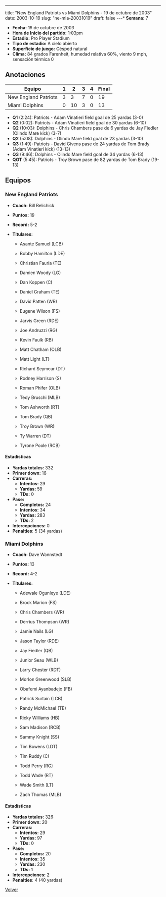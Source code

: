---
title: "New England Patriots vs Miami Dolphins - 19 de octubre de 2003"
date: 2003-10-19
slug: "ne-mia-20031019"
draft: false
---* **Semana:** 7
* **Fecha:** 19 de octubre de 2003
* **Hora de Inicio del partido:** 1:03pm
* **Estadio:** Pro Player Stadium
* **Tipo de estadio:** A cielo abierto
* **Superficie de juego:** Césped natural
* **Clima:** 84 grados Farenheit, humedad relativa 60%, viento 9 mph, sensación térmica 0




## Anotaciones
| Equipo | 1 | 2 | 3 | 4 | Final |
|--------|---|---|---|---|-------|
| New England Patriots  | 3 | 3 | 7 | 0  | 19 |
| Miami Dolphins  | 0 | 10 | 3 | 0  | 13 |
* **Q1** (2:24): Patriots - Adam Vinatieri field goal de 25 yardas (3-0)
* **Q2** (0:02): Patriots - Adam Vinatieri field goal de 30 yardas (6-10)
* **Q2** (10:03): Dolphins - Chris Chambers pase de 6 yardas de Jay Fiedler (Olindo Mare kick) (3-7)
* **Q2** (5:08): Dolphins - Olindo Mare field goal de 23 yardas (3-10)
* **Q3** (1:49): Patriots - David Givens pase de 24 yardas de Tom Brady (Adam Vinatieri kick) (13-13)
* **Q3** (9:46): Dolphins - Olindo Mare field goal de 34 yardas (6-13)
* **QOT** (5:45): Patriots - Troy Brown pase de 82 yardas de Tom Brady (19-13)


## Equipos


### New England Patriots
* **Coach:** Bill Belichick
* **Puntos:** 19
* **Record:** 5-2
* **Titulares:** 

  * Asante Samuel (LCB) 

  * Bobby Hamilton (LDE) 

  * Christian Fauria (TE) 

  * Damien Woody (LG) 

  * Dan Koppen (C) 

  * Daniel Graham (TE) 

  * David Patten (WR) 

  * Eugene Wilson (FS) 

  * Jarvis Green (RDE) 

  * Joe Andruzzi (RG) 

  * Kevin Faulk (RB) 

  * Matt Chatham (OLB) 

  * Matt Light (LT) 

  * Richard Seymour (DT) 

  * Rodney Harrison (S) 

  * Roman Phifer (OLB) 

  * Tedy Bruschi (MLB) 

  * Tom Ashworth (RT) 

  * Tom Brady (QB) 

  * Troy Brown (WR) 

  * Ty Warren (DT) 

  * Tyrone Poole (RCB) 

#### Estadísticas
* **Yardas totales:** 332
* **Primer down:** 16
* **Carreras:**
  * **Intentos:** 29
  * **Yardas:** 59
  * **TDs:** 0
* **Pase:**
  * **Completos:** 24
  * **Intentos:** 34
  * **Yardas:** 283
  * **TDs:** 2
* **Intercepciones:** 0
* **Penalties:** 5 (34 yardas)

### Miami Dolphins
* **Coach:** Dave Wannstedt
* **Puntos:** 13
* **Record:** 4-2
* **Titulares:** 

  * Adewale Ogunleye (LDE) 

  * Brock Marion (FS) 

  * Chris Chambers (WR) 

  * Derrius Thompson (WR) 

  * Jamie Nails (LG) 

  * Jason Taylor (RDE) 

  * Jay Fiedler (QB) 

  * Junior Seau (WLB) 

  * Larry Chester (RDT) 

  * Morlon Greenwood (SLB) 

  * Obafemi Ayanbadejo (FB) 

  * Patrick Surtain (LCB) 

  * Randy McMichael (TE) 

  * Ricky Williams (HB) 

  * Sam Madison (RCB) 

  * Sammy Knight (SS) 

  * Tim Bowens (LDT) 

  * Tim Ruddy (C) 

  * Todd Perry (RG) 

  * Todd Wade (RT) 

  * Wade Smith (LT) 

  * Zach Thomas (MLB) 

#### Estadísticas
* **Yardas totales:** 326
* **Primer down:** 20
* **Carreras:**
  * **Intentos:** 29
  * **Yardas:** 97
  * **TDs:** 0
* **Pase:**
  * **Completos:** 20
  * **Intentos:** 35
  * **Yardas:** 230
  * **TDs:** 1
* **Intercepciones:** 2
* **Penalties:** 4 (40 yardas)


[Volver](/historia/2003)
